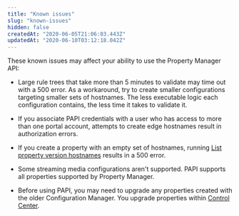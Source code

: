 ```yaml
---
title: "Known issues"
slug: "known-issues"
hidden: false
createdAt: "2020-06-05T21:06:03.443Z"
updatedAt: "2020-06-10T03:12:18.042Z"
---
```

These known issues may affect your ability to use the Property Manager API:

- Large rule trees that take more than 5 minutes to validate may time out with a 500 error. As a workaround, try to create smaller configurations targeting smaller sets of hostnames. The less executable logic each configuration contains, the less time it takes to validate it.

- If you associate PAPI credentials with a user who has access to more than one portal account, attempts to create edge hostnames result in authorization errors.

- If you create a property with an empty set of hostnames, running [List property version hostnames](https://papi-akamai.readme.io/reference/propertiespropertyidversionspropertyversionhostnames#get_properties-propertyid-versions-propertyversion-hostnames) results in a 500 error.

- Some streaming media configurations aren't supported. PAPI supports all properties supported by Property Manager.

- Before using PAPI, you may need to upgrade any properties created with the older Configuration Manager.  You upgrade properties within [Control Center](https://control.akamai.com).